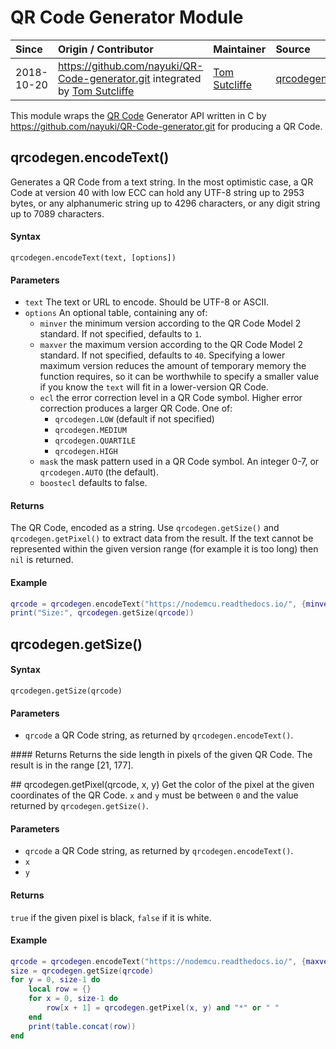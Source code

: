 # QR Code Generator Module
| Since  | Origin / Contributor  | Maintainer  | Source  |
| :----- | :-------------------- | :---------- | :------ |
| 2018-10-20 | https://github.com/nayuki/QR-Code-generator.git integrated by [Tom Sutcliffe](https://github.com/tomsci) | [Tom Sutcliffe](https://github.com/tomsci) | [qrcodegen.c](../../../components/modules/qrcodegen.c)|

This module wraps the [QR Code](https://en.wikipedia.org/wiki/QR_code) Generator API written in C by https://github.com/nayuki/QR-Code-generator.git for producing a QR Code.

## qrcodegen.encodeText()
Generates a QR Code from a text string. In the most optimistic case, a QR Code at version 40 with low ECC can hold any UTF-8 string up to 2953 bytes, or any alphanumeric string up to 4296 characters, or any digit string up to 7089 characters.

#### Syntax
`qrcodegen.encodeText(text, [options])`

#### Parameters
- `text` The text or URL to encode. Should be UTF-8 or ASCII.
- `options` An optional table, containing any of:
    - `minver` the minimum version according to the QR Code Model 2 standard. If not specified, defaults to `1`.
    - `maxver` the maximum version according to the QR Code Model 2 standard. If not specified, defaults to `40`. Specifying a lower maximum version reduces the amount of temporary memory the function requires, so it can be worthwhile to specify a smaller value if you know the `text` will fit in a lower-version QR Code.
    - `ecl` the error correction level in a QR Code symbol. Higher error correction produces a larger QR Code. One of:
        - `qrcodegen.LOW` (default if not specified)
        - `qrcodegen.MEDIUM`
        - `qrcodegen.QUARTILE`
        - `qrcodegen.HIGH`
    - `mask` the mask pattern used in a QR Code symbol. An integer 0-7, or `qrcodegen.AUTO` (the default).
    - `boostecl` defaults to false.

#### Returns
The QR Code, encoded as a string. Use `qrcodegen.getSize()` and `qrcodegen.getPixel()` to extract data from the result. If the text cannot be represented within the given version range (for example it is too long) then `nil` is returned.

#### Example
```lua
qrcode = qrcodegen.encodeText("https://nodemcu.readthedocs.io/", {minver=1, maxver=4})
print("Size:", qrcodegen.getSize(qrcode))
```

## qrcodegen.getSize()

#### Syntax
`qrcodegen.getSize(qrcode)`

#### Parameters
- `qrcode` a QR Code string, as returned by `qrcodegen.encodeText()`.

#### Returns
Returns the side length in pixels of the given QR Code. The result is in the range [21, 177].

## qrcodegen.getPixel(qrcode, x, y)
Get the color of the pixel at the given coordinates of the QR Code. `x` and `y` must be between `0` and the value returned by `qrcodegen.getSize()`.

#### Parameters
- `qrcode` a QR Code string, as returned by `qrcodegen.encodeText()`.
- `x`
- `y`

#### Returns
`true` if the given pixel is black, `false` if it is white.

#### Example
```lua
qrcode = qrcodegen.encodeText("https://nodemcu.readthedocs.io/", {maxver=4})
size = qrcodegen.getSize(qrcode)
for y = 0, size-1 do
    local row = {}
    for x = 0, size-1 do
        row[x + 1] = qrcodegen.getPixel(x, y) and "*" or " "
    end
    print(table.concat(row))
end
```
